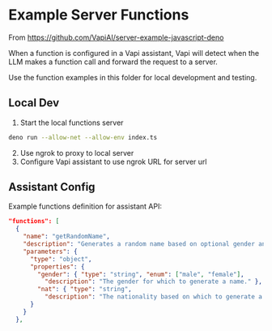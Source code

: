 # Example Server Functions

From https://github.com/VapiAI/server-example-javascript-deno

When a function is configured in a Vapi assistant, Vapi will detect when the LLM makes a function
call and forward the request to a server.

Use the function examples in this folder for local development and testing.

## Local Dev

1. Start the local functions server

```bash
deno run --allow-net --allow-env index.ts
```

2. Use ngrok to proxy to local server
3. Configure Vapi assistant to use ngrok URL for server url

## Assistant Config

Example functions definition for assistant API:

```json
"functions": [
  {
    "name": "getRandomName",
    "description": "Generates a random name based on optional gender and nationality",
    "parameters": {
      "type": "object",
      "properties": {
        "gender": { "type": "string", "enum": ["male", "female"],
          "description": "The gender for which to generate a name." },
        "nat": { "type": "string",
          "description": "The nationality based on which to generate a name. Example: IN for India, US for United States of America or USA and so on." }
      }
    }
  },
```
